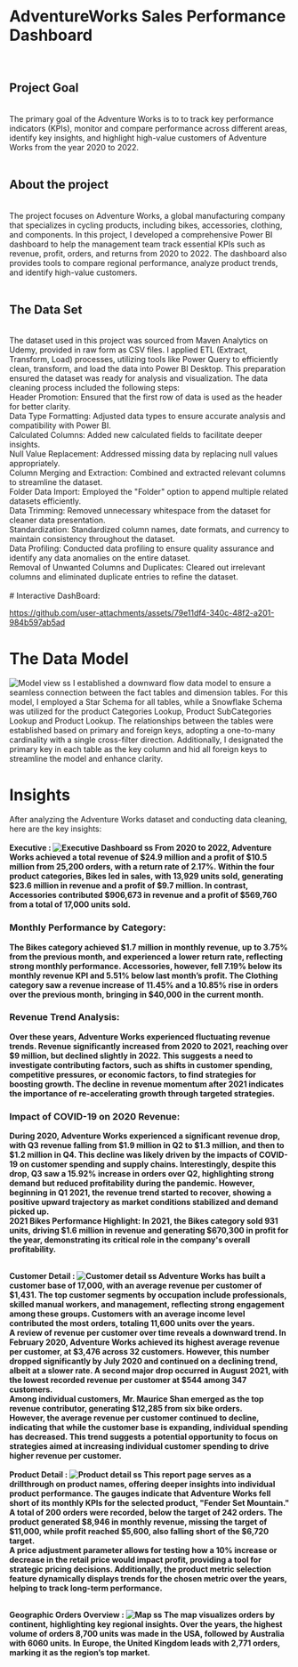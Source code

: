 # AdventureWorks Sales Performance Dashboard
<br>
<h2>Project Goal</h2> <br>
The primary goal of the Adventure Works is to to track key performance indicators (KPIs), monitor and compare performance across different areas, identify key insights, and highlight high-value customers of Adventure Works from the year 2020 to 2022. <br>
<br> <h2>About the project</h2> <br>
The project focuses on Adventure Works, a global manufacturing company that specializes in cycling products, including bikes, accessories, clothing, and components. In this project, I developed a comprehensive Power BI dashboard to help the management team track essential KPIs such as revenue, profit, orders, and returns from 2020 to 2022. The dashboard also provides tools to compare regional performance, analyze product trends, and identify high-value customers. <br>
 <br>
 <h2>The Data Set</h2> <br>
The dataset used in this project was sourced from Maven Analytics on Udemy, provided in raw form as CSV files. I applied ETL (Extract, Transform, Load) processes, utilizing tools like Power Query to efficiently clean, transform, and load the data into Power BI Desktop. This preparation ensured the dataset was ready for analysis and visualization. The data cleaning process included the following steps:
<br>
Header Promotion: Ensured that the first row of data is used as the header for better clarity. <br>
Data Type Formatting: Adjusted data types to ensure accurate analysis and compatibility with Power BI.<br>
Calculated Columns: Added new calculated fields to facilitate deeper insights.<br>
Null Value Replacement: Addressed missing data by replacing null values appropriately.<br>
Column Merging and Extraction: Combined and extracted relevant columns to streamline the dataset.<br>
Folder Data Import: Employed the "Folder" option to append multiple related datasets efficiently.<br>
Data Trimming: Removed unnecessary whitespace from the dataset for cleaner data presentation.<br>
Standardization: Standardized column names, date formats, and currency to maintain consistency throughout the dataset.<br>
Data Profiling: Conducted data profiling to ensure quality assurance and identify any data anomalies on the entire dataset.<br>
Removal of Unwanted Columns and Duplicates: Cleared out irrelevant columns and eliminated duplicate entries to refine the dataset.<br>
<br>
# Interactive DashBoard:


https://github.com/user-attachments/assets/79e11df4-340c-48f2-a201-984b597ab5ad




# The Data Model 
![Model view ss](https://github.com/user-attachments/assets/263e3612-049b-4a54-bbcd-27d3639d10e4)
I established a downward flow data model to ensure a seamless connection between the fact tables and dimension tables. For this model, I employed a Star Schema for all tables, while a Snowflake Schema was utilized for the product Categories Lookup, Product SubCategories Lookup and Product Lookup. The relationships between the tables were established based on primary and foreign keys, adopting a one-to-many cardinality with a single cross-filter direction. Additionally, I designated the primary key in each table as the key column and hid all foreign keys to streamline the model and enhance clarity.
# Insights  <br>
After analyzing the Adventure Works dataset and conducting data cleaning, here are the key insights:
<br><br>
<b>Executive : 
![Executive Dashboard ss](https://github.com/user-attachments/assets/799a56eb-f585-4406-be28-56eb6fde1578)
From 2020 to 2022, Adventure Works achieved a total revenue of $24.9 million and a profit of $10.5 million from 25,200 orders, with a return rate of 2.17%. Within the four product categories, Bikes led in sales, with 13,929 units sold, generating $23.6 million in revenue and a profit of $9.7 million. In contrast, Accessories contributed $906,673 in revenue and a profit of $569,760 from a total of 17,000 units sold.
<br>
<h3>Monthly Performance by Category:</h3>
The Bikes category achieved $1.7 million in monthly revenue, up to 3.75% from the previous month, and experienced a lower return rate, reflecting strong monthly performance. Accessories, however, fell 7.19% below its monthly revenue KPI and 5.51% below last month’s profit. The Clothing category saw a revenue increase of 11.45% and a 10.85% rise in orders over the previous month, bringing in $40,000 in the current month.
<br>
<h3>Revenue Trend Analysis:</h3>
Over these years, Adventure Works experienced fluctuating revenue trends. Revenue significantly increased from 2020 to 2021, reaching over $9 million, but declined slightly in 2022. This suggests a need to investigate contributing factors, such as shifts in customer spending, competitive pressures, or economic factors, to find strategies for boosting growth. The decline in revenue momentum after 2021 indicates the importance of re-accelerating growth through targeted strategies.
<br>
<h3>Impact of COVID-19 on 2020 Revenue:</h3>
During 2020, Adventure Works experienced a significant revenue drop, with Q3 revenue falling from $1.9 million in Q2 to $1.3 million, and then to $1.2 million in Q4. This decline was likely driven by the impacts of COVID-19 on customer spending and supply chains. Interestingly, despite this drop, Q3 saw a 15.92% increase in orders over Q2, highlighting strong demand but reduced profitability during the pandemic. However, beginning in Q1 2021, the revenue trend started to recover, showing a positive upward trajectory as market conditions stabilized and demand picked up.
<br>
2021 Bikes Performance Highlight: In 2021, the Bikes category sold 931 units, driving $1.6 million in revenue and generating $670,300 in profit for the year, demonstrating its critical role in the company's overall profitability.<br><br>

<b>Customer Detail :
![Customer detail ss](https://github.com/user-attachments/assets/ae5c1caa-be9f-465a-a84a-af7259f8d842)
Adventure Works has built a customer base of 17,000, with an average revenue per customer of $1,431. The top customer segments by occupation include professionals, skilled manual workers, and management, reflecting strong engagement among these groups. Customers with an average income level contributed the most orders, totaling 11,600 units over the years.
<br>
A review of revenue per customer over time reveals a downward trend. In February 2020, Adventure Works achieved its highest average revenue per customer, at $3,476 across 32 customers. However, this number dropped significantly by July 2020 and continued on a declining trend, albeit at a slower rate. A second major drop occurred in August 2021, with the lowest recorded revenue per customer at $544 among 347 customers.
<br>
Among individual customers, Mr. Maurice Shan emerged as the top revenue contributor, generating $12,285 from six bike orders.
<br>
However, the average revenue per customer continued to decline, indicating that while the customer base is expanding, individual spending has decreased. This trend suggests a potential opportunity to focus on strategies aimed at increasing individual customer spending to drive higher revenue per customer.
<br><br>
<b>Product Detail :
![Product detail ss](https://github.com/user-attachments/assets/8b4245ed-6525-4010-b635-dd10b3b48403)
This report page serves as a drillthrough on product names, offering deeper insights into individual product performance. The gauges indicate that Adventure Works fell short of its monthly KPIs for the selected product, "Fender Set Mountain." A total of 200 orders were recorded, below the target of 242 orders. The product generated $8,946 in monthly revenue, missing the target of $11,000, while profit reached $5,600, also falling short of the $6,720 target.
<br>
A price adjustment parameter allows for testing how a 10% increase or decrease in the retail price would impact profit, providing a tool for strategic pricing decisions. Additionally, the product metric selection feature dynamically displays trends for the chosen metric over the years, helping to track long-term performance.<br><br>

<b>Geographic Orders Overview :
![Map ss](https://github.com/user-attachments/assets/82242e2a-438e-4c1c-951b-9683d0cd6b20)
The map visualizes orders by continent, highlighting key regional insights. Over the years, the highest volume of orders 8,700 units was made in the USA, followed by Australia with 6060 units. In Europe, the United Kingdom leads with 2,771 orders, marking it as the region’s top market.



